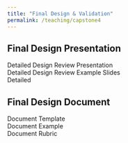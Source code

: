 ```yaml
---
title: "Final Design & Validation"
permalink: /teaching/capstone4
---
```


## Final Design Presentation
Detailed Design Review Presentation  
Detailed Design Review Example Slides  
Detailed  

## Final Design Document
Document Template  
Document Example  
Document Rubric  
